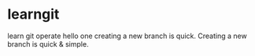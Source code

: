 # learngit
learn git operate
hello one
creating a new branch is quick.
Creating a new branch is quick & simple.
